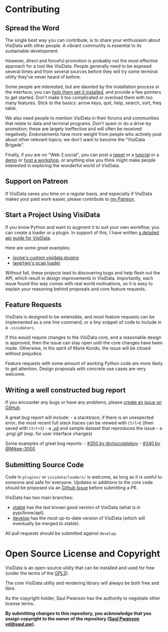 # Contributing

## Spread the Word

The single best way you can contribute, is to share your enthusiasm about VisiData with other people.
A vibrant community is essential to its sustainable development.

However, direct and forceful promotion is probably not the most effective approach for a tool like VisiData.
People generally need to be exposed several times and from several sources before they will try some terminal utility they've never heard of before.

Some people are interested, but are daunted by the installation process or the interface; you can [help them get it installed](/install), and provide a few pointers to get started.
Don't make it too complicated or overload them with too many features.
Stick to the basics: arrow keys, quit, help, search, sort, freq table.

We also need people to mention VisiData in their forums and communities that relate to data and terminal programs.
Don't spam or do a drive-by promotion; these are largely ineffective and will often be received negatively.
Endorsements have more weight from people who actively post about other relevant topics; we don't want to become the "VisiData Brigade".

Finally, if you are on "Web 2.social", you can post a [tweet](https://twitter.com/visidata) or a [tutorial]() or a [demo](https://www.youtube.com/watch?v=N1CBDTgGtOU) or [host a workshop](https://www.meetup.com/pt-BR/Journocoders/events/258035880/), or anything else you think might make people interested in exploring the wonderful world of VisiData.

## Support on Patreon

If VisiData saves you time on a regular basis, and especially if VisiData makes your paid work easier, please contribute to [my Patreon](https://www.patreon.com/saulpw).

## Start a Project Using VisiData

If you know Python and want to augment it to suit your own workflow, you can create a loader or a plugin.  In support of this, I have written [a detailed api guide for VisiData](https://www.visidata.org/docs/api/).

Here are some great examples:

  - [jsvine's custom visidata plugins](https://github.com/jsvine/visidata-plugins)
  - [layertwo's pcap loader](https://github.com/saulpw/visidata/blob/develop/visidata/loaders/pcap.py)

Without fail, these projects lead to discovering bugs and help flesh out the API, which result in design improvements in VisiData.
Importantly, each issue found this way comes with real world motivations, so it is easy to explain your reasoning behind proposals and core feature requests.

## Feature Requests

VisiData is designed to be extensible, and most feature requests can be implemented as a one line command, or a tiny snippet of code to include in a `.visidatarc`.

If this would require changes to the VisiData core, and a reasonable design is approved, then the issue can stay open until the core changes have been made.
Otherwise, in the spirit of Marie Kondo, the issue will be closed without prejudice.

Feature requests with some amount of working Python code are more likely to get attention.
Design proposals with concrete use cases are very welcome.

## Writing a well constructed bug report

If you encounter any bugs or have any problems, please [create an issue on GitHub](https://github.com/saulpw/visidata/issues).

A great bug report will include:
    - a stacktrace, if there is an unexpected error; the most recent full stack traces can be viewed with `Ctrl+E` (then saved with `Ctrl+S`)
    - a [.vd](http://visidata.org/docs/save-restore/) and sample dataset that reproduces the issue
    - a .png/.gif (esp. for user interface changes)

Some examples of great bug reports:
    - [#350 by @chocolateboy](https://github.com/saulpw/visidata/issues/350)
    - [#340 by @Mikee-3000](https://github.com/saulpw/visidata/issues/340)


## Submitting Source Code

Code in `plugins/` or `visidata/loaders/` is welcome, as long as it is useful to someone and safe for everyone.
Updates or additions to the core code should be proposed via an [Github Issue](https://github.com/saulpw/visidata/issues/new/choose) before submitting a PR.

VisiData has two main branches:

  - [stable](https://github.com/saulpw/visidata/tree/stable) has the last known good version of VisiData (what is in pypi/brew/apt).
  - [develop](https://github.com/saulpw/visidata/tree/develop) has the most up-to-date version of VisiData (which will eventually be merged to stable).

All pull requests should be submitted against `develop`.

# Open Source License and Copyright

VisiData is an open-source utility that can be installed and used for free (under the terms of the [GPL3](https://www.gnu.org/licenses/gpl-3.0.en.html)).

The core VisiData utility and rendering library will always be both free and libre.

As the copyright holder, Saul Pwanson has the authority to negotiate other license terms.

**By submitting changes to this repository, you acknowledge that you assign copyright to the owner of the repository ([Saul Pwanson <vd@saul.pw>](mailto:vd@saul.pw)).**

